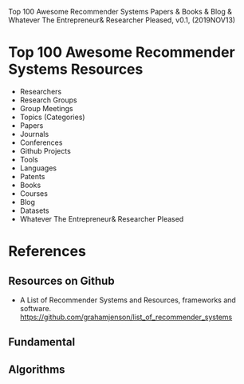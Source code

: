 Top 100 Awesome Recommender Systems Papers & Books & Blog & Whatever The Entrepreneur& Researcher Pleased, v0.1, 
(2019NOV13)

# Top 100 Awesome Recommender Systems Resources
+ Researchers
+ Research Groups
+ Group Meetings
+ Topics (Categories)
+ Papers
+ Journals
+ Conferences
+ Github Projects
+ Tools
+ Languages
+ Patents
+ Books
+ Courses
+ Blog
+ Datasets
+ Whatever The Entrepreneur& Researcher Pleased

# References 


## Resources on Github
+ A List of Recommender Systems and Resources, frameworks and software. https://github.com/grahamjenson/list_of_recommender_systems

## Fundamental

## Algorithms

